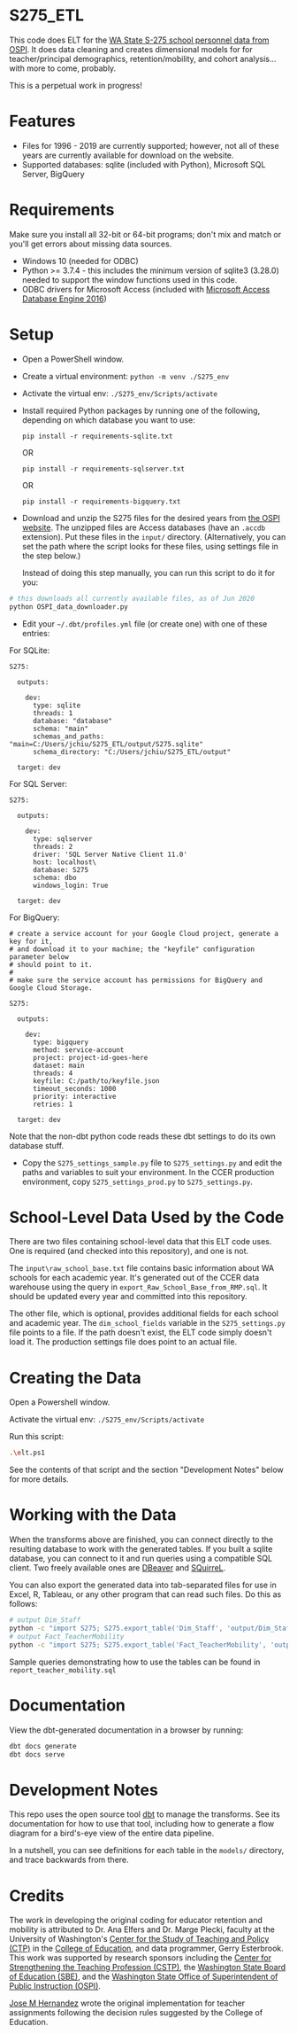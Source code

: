 
S275_ETL
========

This code does ELT for the [WA State S-275 school personnel data from OSPI](https://www.k12.wa.us/safs-database-files).
It does data cleaning and creates dimensional models for for teacher/principal demographics, retention/mobility,
and cohort analysis... with more to come, probably.

This is a perpetual work in progress!

# Features

- Files for 1996 - 2019 are currently supported; however, not all of these years are currently available for download on the website.
- Supported databases: sqlite (included with Python), Microsoft SQL Server, BigQuery

# Requirements

Make sure you install all 32-bit or 64-bit programs; don't mix and match or you'll get errors about missing data sources.

- Windows 10 (needed for ODBC)
- Python >= 3.7.4 - this includes the minimum version of sqlite3 (3.28.0) needed to support the window functions used in this code.
- ODBC drivers for Microsoft Access (included with [Microsoft Access Database Engine 2016](https://www.microsoft.com/en-us/download/details.aspx?id=54920))

# Setup

- Open a PowerShell window.

- Create a virtual environment: `python -m venv ./S275_env`

- Activate the virtual env: `./S275_env/Scripts/activate`

- Install required Python packages by running one of the following,
  depending on which database you want to use:

  `pip install -r requirements-sqlite.txt`

  OR

  `pip install -r requirements-sqlserver.txt`

  OR

  `pip install -r requirements-bigquery.txt`

- Download and unzip the S275 files for the desired years from [the OSPI website](https://www.k12.wa.us/safs-database-files).
  The unzipped files are Access databases (have an `.accdb` extension). Put these files
  in the `input/` directory. (Alternatively, you can set the path where the script looks for these files,
  using settings file in the step below.)

  Instead of doing this step manually, you can run this script to do it for you:

```sh
# this downloads all currently available files, as of Jun 2020
python OSPI_data_downloader.py
```

- Edit your `~/.dbt/profiles.yml` file (or create one) with one of these entries:

For SQLite:

```
S275:

  outputs:

    dev:
      type: sqlite
      threads: 1
      database: "database"
      schema: "main"
      schemas_and_paths: "main=C:/Users/jchiu/S275_ETL/output/S275.sqlite"
      schema_directory: "C:/Users/jchiu/S275_ETL/output"

  target: dev
```

For SQL Server:

```
S275:

  outputs:

    dev:
      type: sqlserver
      threads: 2
      driver: 'SQL Server Native Client 11.0'
      host: localhost\
      database: S275
      schema: dbo
      windows_login: True

  target: dev
```

For BigQuery:

```
# create a service account for your Google Cloud project, generate a key for it,
# and download it to your machine; the "keyfile" configuration parameter below
# should point to it.
#
# make sure the service account has permissions for BigQuery and Google Cloud Storage.

S275:

  outputs:

    dev:
      type: bigquery
      method: service-account
      project: project-id-goes-here
      dataset: main
      threads: 4
      keyfile: C:/path/to/keyfile.json
      timeout_seconds: 1000
      priority: interactive
      retries: 1

  target: dev
```

Note that the non-dbt python code reads these dbt settings to do its
own database stuff.

- Copy the `S275_settings_sample.py` file to `S275_settings.py` and edit the paths and variables to suit
  your environment. In the CCER production environment, copy `S275_settings_prod.py` to
  `S275_settings.py`.

# School-Level Data Used by the Code

There are two files containing school-level data that this ELT code uses. One is required
(and checked into this repository), and one is not.

The `input\raw_school_base.txt` file contains basic information about WA schools for each
academic year. It's generated out of the CCER data warehouse using the query in
`export_Raw_School_Base_from_RMP.sql`. It should be updated every year and committed into
this repository.

The other file, which is optional, provides additional fields for each school and
academic year. The `dim_school_fields` variable in the `S275_settings.py` file
points to a file. If the path doesn't exist, the ELT code simply doesn't load it. The
production settings file does point to an actual file.

# Creating the Data

Open a Powershell window.

Activate the virtual env: `./S275_env/Scripts/activate`

Run this script:

```sh
.\elt.ps1
```

See the contents of that script and the section "Development Notes" below for more details.

# Working with the Data

When the transforms above are finished, you can connect directly to the resulting
database to work with the generated tables. If you built a sqlite database, you
can connect to it and run queries using a compatible SQL client. Two freely
available ones are [DBeaver](https://dbeaver.io/) and
[SQuirreL](http://squirrel-sql.sourceforge.net/).

You can also export the generated data into tab-separated files for use in
Excel, R, Tableau, or any other program that can read such files. Do this as follows:

```sh
# output Dim_Staff
python -c "import S275; S275.export_table('Dim_Staff', 'output/Dim_Staff.txt')"
# output Fact_TeacherMobility
python -c "import S275; S275.export_table('Fact_TeacherMobility', 'output/Fact_TeacherMobility.txt')"

```

Sample queries demonstrating how to use the tables can be found in `report_teacher_mobility.sql`

# Documentation

View the dbt-generated documentation in a browser by running:

```sh
dbt docs generate
dbt docs serve
```

# Development Notes

This repo uses the open source tool [dbt](http://getdbt.com) to manage the transforms.
See its documentation for how to use that tool, including how to generate
a flow diagram for a bird's-eye view of the entire data pipeline.

In a nutshell, you can see definitions for each table in the `models/` directory,
and trace backwards from there.

# Credits

The work in developing the original coding for educator retention and mobility
is attributed to Dr. Ana Elfers and Dr. Marge Plecki, faculty at the University
of Washington's [Center for the Study of Teaching and Policy (CTP)](https://www.education.uw.edu/ctp/home) in the
[College of Education](https://education.uw.edu/), and data programmer, Gerry Esterbrook. This work was
supported by research sponsors including the [Center for Strengthening the
Teaching Profession (CSTP)](http://cstp-wa.org/), the [Washington State Board of Education (SBE)](https://www.sbe.wa.gov/), and
the [Washington State Office of Superintendent of Public Instruction (OSPI)](https://www.k12.wa.us/).

[Jose M Hernandez](https://github.com/jmhernan) wrote the original implementation
for teacher assignments following the decision rules suggested by the College of Education.
